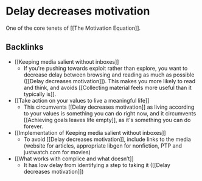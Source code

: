 # Delay decreases motivation
One of the core tenets of [[The Motivation Equation]].

## Backlinks
* [[Keeping media salient without inboxes]]
	* If you're pushing towards exploit rather than explore, you want to decrease delay between browsing and reading as much as possible ([[Delay decreases motivation]]). This makes you more likely to read and think, and avoids [[Collecting material feels more useful than it typically is]].
* [[Take action on your values to live a meaningful life]]
	* This circumvents [[Delay decreases motivation]] as living according to your values is something you can do right now, and it circumvents [[Achieving goals leaves life empty]], as it's something you can do forever.
* [[Implementation of Keeping media salient without inboxes]]
	* To avoid [[Delay decreases motivation]], include links to the media (website for articles, appropriate libgen for nonfiction, PTP and justwatch.com for movies)
* [[What works with complice and what doesn’t]]
	* It has low delay from identifying a step to taking it ([[Delay decreases motivation]])

<!-- #Life -->

<!-- {BearID:EE22A852-508B-450E-A7EC-7A387B115E60-15756-000013035039B919} -->

